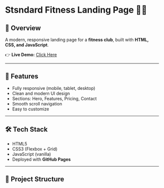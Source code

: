 # Stsndard Fitness Landing Page 🏋️‍♂️

## 📖 Overview
A modern, responsive landing page for a **fitness club**, built with **HTML, CSS, and JavaScript**.

👉 **Live Demo:** [Click Here](https://saranshaharwar-code.github.io/standardfitness-landing/)

---

## 🚀 Features
- Fully responsive (mobile, tablet, desktop)
- Clean and modern UI design
- Sections: Hero, Features, Pricing, Contact
- Smooth scroll navigation
- Easy to customize

---

## 🛠️ Tech Stack
- HTML5  
- CSS3 (Flexbox + Grid)  
- JavaScript (vanilla)  
- Deployed with **GitHub Pages**

---

## 📂 Project Structure

